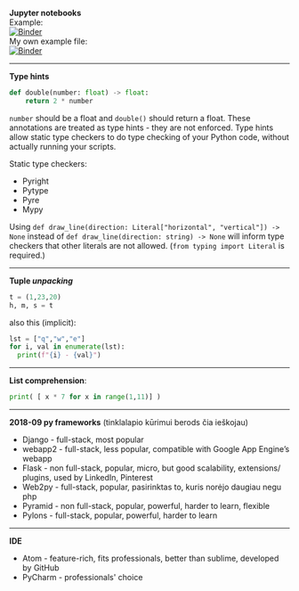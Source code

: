 
**Jupyter notebooks**  
Example:  
[![Binder](https://mybinder.org/badge_logo.svg)](https://mybinder.org/v2/gh/rmartin977/mnist_classification/master?filepath=mnist_classification.ipynb)  
My own example file:  
[![Binder](https://mybinder.org/badge_logo.svg)](https://mybinder.org/v2/gh/Zyg-D/py/master?filepath=jupyter%2F201210.ipynb)

--------------------------------------------------------------------------
**Type hints**
```py
def double(number: float) -> float:
    return 2 * number
```
`number` should be a float and `double()` should return a float. These annotations are treated as type hints - they are not enforced. Type hints allow static type checkers to do type checking of your Python code, without actually running your scripts.  

Static type checkers:  
- Pyright 
- Pytype 
- Pyre
- Mypy

Using `def draw_line(direction: Literal["horizontal", "vertical"]) -> None` instead of `def draw_line(direction: string) -> None` will inform type checkers that other literals are not allowed. (`from typing import Literal` is required.)

--------------------------------------------------------------------------
**Tuple *unpacking***
```py
t = (1,23,20)
h, m, s = t
```
also this (implicit):
```py
lst = ["q","w","e"]
for i, val in enumerate(lst):
  print(f"{i} - {val}")
```

-------------------------------------------------------------------------
**List comprehension**: 
```py
print( [ x * 7 for x in range(1,11)] )
```

----------------------------------------------------------------------------------
**2018-09 py frameworks** (tinklalapio kūrimui berods čia ieškojau)
- Django - full-stack, most popular
- webapp2 - full-stack, less popular, compatible with Google App Engine’s webapp
- Flask - non full-stack, popular, micro, but good scalability, extensions/ plugins, used by LinkedIn, Pinterest
- Web2py - full-stack, popular, pasirinktas to, kuris norėjo daugiau negu php
- Pyramid - non full-stack, popular, powerful, harder to learn, flexible
- Pylons  - full-stack, popular, powerful, harder to learn

----------------------------------------------------------------------------------
**IDE**
- Atom - feature-rich, fits professionals, better than sublime, developed by GitHub
- PyCharm - professionals' choice
